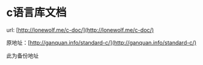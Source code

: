 # c语言库文档
url: [http://lonewolf.me/c-doc/](http://lonewolf.me/c-doc/)

原地址：[http://ganquan.info/standard-c/](http://ganquan.info/standard-c/)

此为备份地址